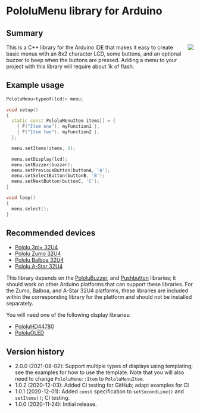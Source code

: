 # PololuMenu library for Arduino

## Summary

<img align="right" src="https://a.pololu-files.com/picture/0J11105.175w.jpg?b255cdfe056cecdabbae18657574754b">

This is a C++ library for the Arduino IDE that makes it easy to create
basic menus with an 8x2 character LCD, some buttons, and an optional
buzzer to beep when the buttons are pressed.  Adding a menu to your
project with this library will require about 1k of flash.

## Example usage

```cpp
PololuMenu<typeof(lcd)> menu;

void setup()
{
  static const PololuMenuItem items[] = {
    { F("Item one"), myFunction1 },
    { F("Item two"), myFunction2 },
  };

  menu.setItems(items, 2);

  menu.setDisplay(lcd);
  menu.setBuzzer(buzzer);
  menu.setPreviousButton(buttonA, 'A');
  menu.setSelectButton(buttonB, 'B');
  menu.setNextButton(buttonC, 'C');
}

void loop()
{
  menu.select();
}
```

## Recommended devices

* [Pololu 3pi+ 32U4](https://www.pololu.com/3pi+)
* [Pololu Zumo 32U4](https://www.pololu.com/zumo)
* [Pololu Balboa 32U4](https://www.pololu.com/balboa)
* [Pololu A-Star 32U4](https://www.pololu.com/a-star)

This library depends on the
[PololuBuzzer](https://github.com/pololu/pololu-buzzer-arduino), and
[Pushbutton](https://github.com/pololu/pushbutton-arduino) libraries;
it should work on other Arduino platforms that can support these
libraries.  For the Zumo, Balboa, and A-Star 32U4 platforms, these
libraries are included within the corresponding library for the
platform and should not be installed separately.

You will need one of the following display libraries:

* [PololuHD44780](https://github.com/pololu/pololu-hd44780-arduino)
* [PololuOLED](https://github.com/pololu/pololu-oled)

## Version history

* 2.0.0 (2021-08-02): Support multiple types of displays using templating; see the examples for how to use the template. Note that you will also need to change `PololuMenu::Item` to `PololuMenuItem`.
* 1.0.2 (2020-12-03): Added CI testing for GitHub; adapt examples for CI
* 1.0.1 (2020-12-01): Added `const` specification to `setSecondLine()` and `setItems()`; CI testing.
* 1.0.0 (2020-11-24): Initial release.
